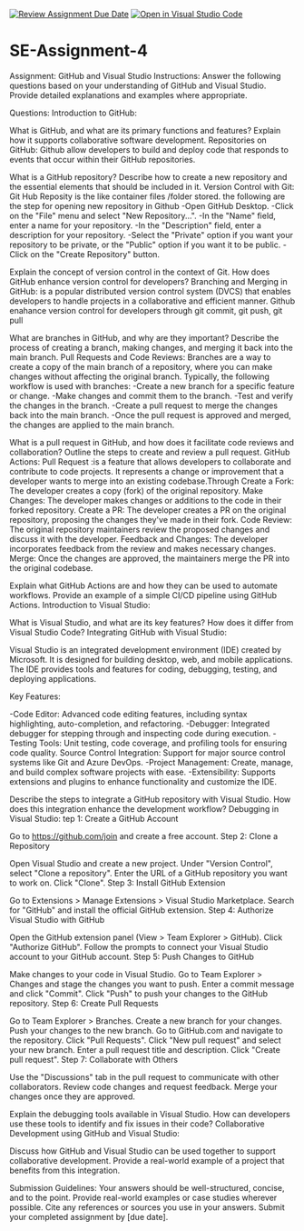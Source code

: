 [![Review Assignment Due Date](https://classroom.github.com/assets/deadline-readme-button-22041afd0340ce965d47ae6ef1cefeee28c7c493a6346c4f15d667ab976d596c.svg)](https://classroom.github.com/a/GvXCZgfk)
[![Open in Visual Studio Code](https://classroom.github.com/assets/open-in-vscode-2e0aaae1b6195c2367325f4f02e2d04e9abb55f0b24a779b69b11b9e10269abc.svg)](https://classroom.github.com/online_ide?assignment_repo_id=15353638&assignment_repo_type=AssignmentRepo)
# SE-Assignment-4
Assignment: GitHub and Visual Studio
Instructions:
Answer the following questions based on your understanding of GitHub and Visual Studio. Provide detailed explanations and examples where appropriate.

Questions:
Introduction to GitHub:

What is GitHub, and what are its primary functions and features? Explain how it supports collaborative software development.
Repositories on GitHub:
Github allow developers to build and deploy code that responds to events that occur within their GitHub repositories.

What is a GitHub repository? Describe how to create a new repository and the essential elements that should be included in it.
Version Control with Git:
Git Hub Reposity is the like container files /folder stored. the following are the step for opening new repository in Github
-Open GitHub Desktop.
-Click on the "File" menu and select "New Repository...".
-In the "Name" field, enter a name for your repository.
-In the "Description" field, enter a description for your repository.
-Select the "Private" option if you want your repository to be private, or the "Public" option if you want it to be public.
-Click on the "Create Repository" button.

Explain the concept of version control in the context of Git. How does GitHub enhance version control for developers?
Branching and Merging in GitHub:
is a popular distributed version control system (DVCS) that enables developers to handle projects in a collaborative and efficient manner.
Github enahance version control for developers through
git commit, git push, git pull

What are branches in GitHub, and why are they important? Describe the process of creating a branch, making changes, and merging it back into the main branch.
Pull Requests and Code Reviews:
Branches are a way to create a copy of the main branch of a repository, where you can make changes without affecting the original branch.
Typically, the following workflow is used with branches:
-Create a new branch for a specific feature or change.
-Make changes and commit them to the branch.
-Test and verify the changes in the branch.
-Create a pull request to merge the changes back into the main branch.
-Once the pull request is approved and merged, the changes are applied to the main branch.

What is a pull request in GitHub, and how does it facilitate code reviews and collaboration? Outline the steps to create and review a pull request.
GitHub Actions:
Pull Request :is a feature that allows developers to collaborate and contribute to code projects. It represents a change or improvement that a developer wants to merge into an existing codebase.Through Create a Fork: The developer creates a copy (fork) of the original repository.
Make Changes: The developer makes changes or additions to the code in their forked repository.
Create a PR: The developer creates a PR on the original repository, proposing the changes they've made in their fork.
Code Review: The original repository maintainers review the proposed changes and discuss it with the developer.
Feedback and Changes: The developer incorporates feedback from the review and makes necessary changes.
Merge: Once the changes are approved, the maintainers merge the PR into the original codebase.

Explain what GitHub Actions are and how they can be used to automate workflows. Provide an example of a simple CI/CD pipeline using GitHub Actions.
Introduction to Visual Studio:

What is Visual Studio, and what are its key features? How does it differ from Visual Studio Code?
Integrating GitHub with Visual Studio:

Visual Studio is an integrated development environment (IDE) created by Microsoft. It is designed for building desktop, web, and mobile applications. The IDE provides tools and features for coding, debugging, testing, and deploying applications.

Key Features:

-Code Editor: Advanced code editing features, including syntax highlighting, auto-completion, and refactoring.
-Debugger: Integrated debugger for stepping through and inspecting code during execution.
-Testing Tools: Unit testing, code coverage, and profiling tools for ensuring code quality.
Source Control Integration: Support for major source control systems like Git and Azure DevOps.
-Project Management: Create, manage, and build complex software projects with ease.
-Extensibility: Supports extensions and plugins to enhance functionality and customize the IDE.

Describe the steps to integrate a GitHub repository with Visual Studio. How does this integration enhance the development workflow?
Debugging in Visual Studio:
tep 1: Create a GitHub Account

Go to https://github.com/join and create a free account.
Step 2: Clone a Repository

Open Visual Studio and create a new project.
Under "Version Control", select "Clone a repository".
Enter the URL of a GitHub repository you want to work on.
Click "Clone".
Step 3: Install GitHub Extension

Go to Extensions > Manage Extensions > Visual Studio Marketplace.
Search for "GitHub" and install the official GitHub extension.
Step 4: Authorize Visual Studio with GitHub

Open the GitHub extension panel (View > Team Explorer > GitHub).
Click "Authorize GitHub".
Follow the prompts to connect your Visual Studio account to your GitHub account.
Step 5: Push Changes to GitHub

Make changes to your code in Visual Studio.
Go to Team Explorer > Changes and stage the changes you want to push.
Enter a commit message and click "Commit".
Click "Push" to push your changes to the GitHub repository.
Step 6: Create Pull Requests

Go to Team Explorer > Branches.
Create a new branch for your changes.
Push your changes to the new branch.
Go to GitHub.com and navigate to the repository.
Click "Pull Requests".
Click "New pull request" and select your new branch.
Enter a pull request title and description.
Click "Create pull request".
Step 7: Collaborate with Others

Use the "Discussions" tab in the pull request to communicate with other collaborators.
Review code changes and request feedback.
Merge your changes once they are approved.

Explain the debugging tools available in Visual Studio. How can developers use these tools to identify and fix issues in their code?
Collaborative Development using GitHub and Visual Studio:

Discuss how GitHub and Visual Studio can be used together to support collaborative development. Provide a real-world example of a project that benefits from this integration.


Submission Guidelines:
Your answers should be well-structured, concise, and to the point.
Provide real-world examples or case studies wherever possible.
Cite any references or sources you use in your answers.
Submit your completed assignment by [due date].
